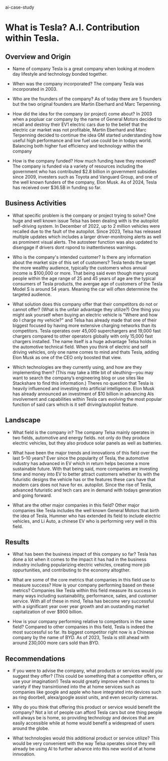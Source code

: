 ai-case-study

# What is Tesla? A.I. Contribution within Tesla.

## Overview and Origin

* Name of company
Tesla is a great company when looking at modern day lifestyle and technology bonded together. 

* When was the company incorporated?
The company Tesla was incorporated in 2003.

* Who are the founders of the company?
As of today there are 5 founders but the two original founders are Martin Eberhard and Marc Terpenning. 

* How did the idea for the company (or project) come about?
In 2003 when a popluar car company by the name of General Motors decided to recall and destroy their EV1 electric cars due to the belief that the electric car market was not profitable, Martin Eberhard and Marc Terpenning decided to continue the idea GM started understanding how useful high performance and low fuel use could be in todays world. Balancing both higher fuel efficiency and technology within the company

* How is the company funded? How much funding have they received?
The company is funded via a variety of resources including the government who has contributed $2.8 billion in government subsidies since 2009, investers such as Toyota and Vanguard Group, and one of the well known funders of the company, Elon Musk. As of 2024, Tesla has received over $36.5B in funding so far.

## Business Activities

* What specific problem is the company or project trying to solve?
One huge and well known issue Telsa has been dealing with is the autopilot self-driving system. In December of 2022, up to 2 million vehicles were recalled due to the fault of the autopilot. Since 2023, Telsa has released multiple updates which includes a larger driver-monitroing alerts as well as prominent visual alerts. The autosteer function was also updated to disengage if drivers dont rspond to inattentivness warnings. 

* Who is the company's intended customer? Is there any information about the market size of this set of customers?
Tesla tends the target the more wealthy audience, typically the customers whos annual income is $100,000 or more. That being said even though many young people within the age range of 25 and 45 years of age are the typical consumers of Tesla products, the avergae age of customers of the Tesla Model S is around 54 years. Meaning the car will often determnine the targeted audience.

* What solution does this company offer that their competitors do not or cannot offer? (What is the unfair advantage they utilize?)
One thing you might ask yourself when buying an electric vehicle is "Where and how do I charge my vehicle?" and Telsa has already made that one of their biggest focused by having more extensive charging networks than its competitors. Tesla operates over 45,000 superchargers and 19,000 fast chargers compared to other operators globally with only 15,000 fast chargers installed. The name itself is a huge advantage Telsa holds in the automotive technical field. When you think of electric and self driving vehicles, only one name comes to mind and thats Tesla, adding Elon Musk as one of the CEO only boosted that view. 

* Which technologies are they currently using, and how are they implementing them? (This may take a little bit of sleuthing&mdash;you may want to search the company’s engineering blog or use sites like Stackshare to find this information.)
Theres no question that Tesla is heavily influenced and investing into artificial intelligence. Elon Musk has already announced an investment of $10 billion in advancing AIs involvement and capabilities within Tesla cars evolving the most popular function of said cars which is it self driving/autopilot feature. 

## Landscape

* What field is the company in?
The company Telsa mainly operates in two fields, automotive and energy fields. not only do they produce electric vehicles, but they also produce solar panels as well as batteries.

* What have been the major trends and innovations of this field over the last 5&ndash;10 years?
Ever since the popularity of Tesla, the automotive industry has advanced in EV which in return helps become a more sustainable future. With that being said, more companies are investing time and money into EV to better attract customers whether its with the futuristic designs the vehicle has or the features these cars have that modern cars does not have for ex. autopilot. Since the rise of Tesla, advanced futuristic and tech cars are in demand with todays generation and going forward.

* What are the other major companies in this field?
Other major companies like Tesla includes the well known General Motors that birth the idea of Tesla, Hummer who has extended its field to include electric vehicles, and Li Auto, a chinese EV who is performing very well in this field.

## Results

* What has been the business impact of this company so far?
Tesla has done a lot when it comes to the impact it has had in the business industry including popularizing electric vehicles, creating more job oppurtunities, and contributing to the economy altogther.

* What are some of the core metrics that companies in this field use to measure success? How is your company performing based on these metrics?
Companies like Tesla within this field measure its success in many ways including sustainability, performance, sales, and customer service. With all of these in mind, Telsa has become very successful with a significant year over year growth and an oustanding market capitalization of over $900 billion. 

* How is your company performing relative to competitors in the same field?
Compared to other companies in this field, Tesla is indeed the most successful so far. Its biggest competitor right now is a Chinese company by the name of BYD. As of 2023, Tesla is still ahead with around 230,000 more cars sold than BYD.

## Recommendations

* If you were to advise the company, what products or services would you suggest they offer? (This could be something that a competitor offers, or use your imagination!)
Tesla would greatly improve when it comes to variety if they transintioned into the at home services such as companies like google and apple who have integrated into devices such as ring doorbell, alexa/google assist units, and even security cameras. 

* Why do you think that offering this product or service would benefit the company?
Not a lot of people can afford Tesla cars but one thing people will always be is home, so providing technology and devices that are easily accessible while at home would benefit a widespread of users around the globe.

* What technologies would this additional product or service utilize?
This would be very convenient with the way Telsa operates since they will already be using AI to further advance into this new world of at home innvoation.
